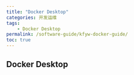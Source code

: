 ```yaml
---
title: "Docker Desktop"
categories: 开发运维
tags:
    - Docker Desktop
permalink: /software-guide/kfyw-docker-guide/
toc: true
---
```


## Docker Desktop


